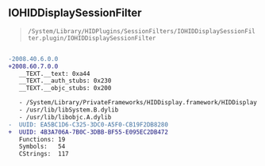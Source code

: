 ## IOHIDDisplaySessionFilter

> `/System/Library/HIDPlugins/SessionFilters/IOHIDDisplaySessionFilter.plugin/IOHIDDisplaySessionFilter`

```diff

-2008.40.6.0.0
+2008.60.7.0.0
   __TEXT.__text: 0xa44
   __TEXT.__auth_stubs: 0x230
   __TEXT.__objc_stubs: 0x200

   - /System/Library/PrivateFrameworks/HIDDisplay.framework/HIDDisplay
   - /usr/lib/libSystem.B.dylib
   - /usr/lib/libobjc.A.dylib
-  UUID: EA5BC1D6-C325-3DC0-A5F0-CB19F2DB8280
+  UUID: 4B3A706A-7B0C-3DBB-BF55-E095EC2DB472
   Functions: 19
   Symbols:   54
   CStrings:  117

```
